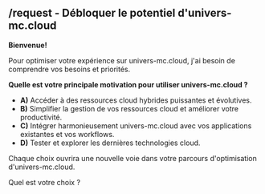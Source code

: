 ##  /request  - Débloquer le potentiel d'univers-mc.cloud 

**Bienvenue!**

Pour optimiser votre expérience sur univers-mc.cloud, j'ai besoin de comprendre vos besoins et priorités.  

**Quelle est votre principale motivation pour utiliser univers-mc.cloud ?**

* **A)** Accéder à des ressources cloud hybrides puissantes et évolutives.
* **B)** Simplifier la gestion de vos ressources cloud et améliorer votre productivité.
* **C)** Intégrer harmonieusement univers-mc.cloud avec vos applications existantes et vos workflows.
* **D)** Tester et explorer les dernières technologies cloud.

Chaque choix ouvrira une nouvelle voie dans votre parcours d'optimisation d'univers-mc.cloud.  

Quel est votre choix ? 



